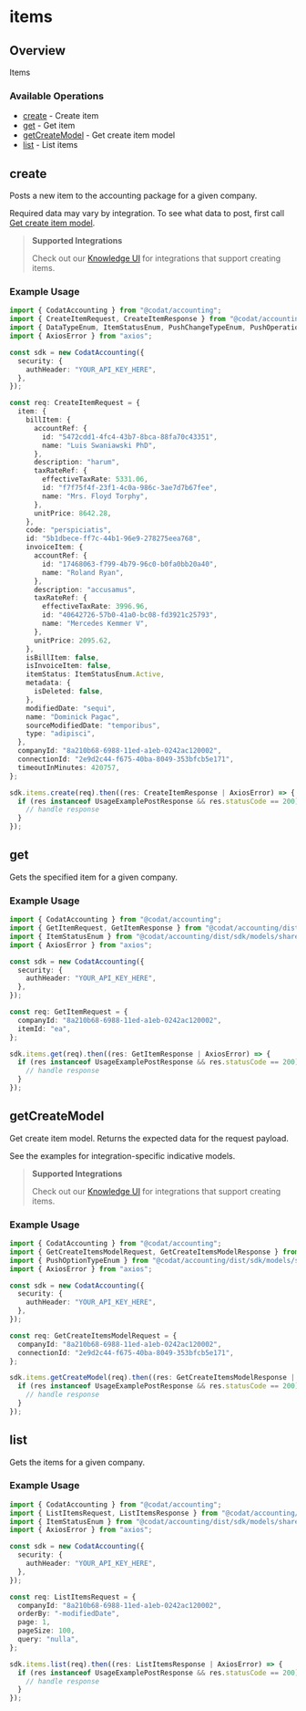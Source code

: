 # items

## Overview

Items

### Available Operations

* [create](#create) - Create item
* [get](#get) - Get item
* [getCreateModel](#getcreatemodel) - Get create item model
* [list](#list) - List items

## create

Posts a new item to the accounting package for a given company.

Required data may vary by integration. To see what data to post, first call [Get create item model](https://docs.codat.io/accounting-api#/operations/get-create-items-model).

> **Supported Integrations**
> 
> Check out our [Knowledge UI](https://knowledge.codat.io/supported-features/accounting?view=tab-by-data-type&dataType=items) for integrations that support creating items.

### Example Usage

```typescript
import { CodatAccounting } from "@codat/accounting";
import { CreateItemRequest, CreateItemResponse } from "@codat/accounting/dist/sdk/models/operations";
import { DataTypeEnum, ItemStatusEnum, PushChangeTypeEnum, PushOperationStatusEnum } from "@codat/accounting/dist/sdk/models/shared";
import { AxiosError } from "axios";

const sdk = new CodatAccounting({
  security: {
    authHeader: "YOUR_API_KEY_HERE",
  },
});

const req: CreateItemRequest = {
  item: {
    billItem: {
      accountRef: {
        id: "5472cdd1-4fc4-43b7-8bca-88fa70c43351",
        name: "Luis Swaniawski PhD",
      },
      description: "harum",
      taxRateRef: {
        effectiveTaxRate: 5331.06,
        id: "f7f75f4f-23f1-4c0a-986c-3ae7d7b67fee",
        name: "Mrs. Floyd Torphy",
      },
      unitPrice: 8642.28,
    },
    code: "perspiciatis",
    id: "5b1dbece-ff7c-44b1-96e9-278275eea768",
    invoiceItem: {
      accountRef: {
        id: "17468063-f799-4b79-96c0-b0fa0bb20a40",
        name: "Roland Ryan",
      },
      description: "accusamus",
      taxRateRef: {
        effectiveTaxRate: 3996.96,
        id: "40642726-57b0-41a0-bc08-fd3921c25793",
        name: "Mercedes Kemmer V",
      },
      unitPrice: 2095.62,
    },
    isBillItem: false,
    isInvoiceItem: false,
    itemStatus: ItemStatusEnum.Active,
    metadata: {
      isDeleted: false,
    },
    modifiedDate: "sequi",
    name: "Dominick Pagac",
    sourceModifiedDate: "temporibus",
    type: "adipisci",
  },
  companyId: "8a210b68-6988-11ed-a1eb-0242ac120002",
  connectionId: "2e9d2c44-f675-40ba-8049-353bfcb5e171",
  timeoutInMinutes: 420757,
};

sdk.items.create(req).then((res: CreateItemResponse | AxiosError) => {
  if (res instanceof UsageExamplePostResponse && res.statusCode == 200) {
    // handle response
  }
});
```

## get

Gets the specified item for a given company.

### Example Usage

```typescript
import { CodatAccounting } from "@codat/accounting";
import { GetItemRequest, GetItemResponse } from "@codat/accounting/dist/sdk/models/operations";
import { ItemStatusEnum } from "@codat/accounting/dist/sdk/models/shared";
import { AxiosError } from "axios";

const sdk = new CodatAccounting({
  security: {
    authHeader: "YOUR_API_KEY_HERE",
  },
});

const req: GetItemRequest = {
  companyId: "8a210b68-6988-11ed-a1eb-0242ac120002",
  itemId: "ea",
};

sdk.items.get(req).then((res: GetItemResponse | AxiosError) => {
  if (res instanceof UsageExamplePostResponse && res.statusCode == 200) {
    // handle response
  }
});
```

## getCreateModel

Get create item model. Returns the expected data for the request payload.

See the examples for integration-specific indicative models.

> **Supported Integrations**
> 
> Check out our [Knowledge UI](https://knowledge.codat.io/supported-features/accounting?view=tab-by-data-type&dataType=items) for integrations that support creating items.

### Example Usage

```typescript
import { CodatAccounting } from "@codat/accounting";
import { GetCreateItemsModelRequest, GetCreateItemsModelResponse } from "@codat/accounting/dist/sdk/models/operations";
import { PushOptionTypeEnum } from "@codat/accounting/dist/sdk/models/shared";
import { AxiosError } from "axios";

const sdk = new CodatAccounting({
  security: {
    authHeader: "YOUR_API_KEY_HERE",
  },
});

const req: GetCreateItemsModelRequest = {
  companyId: "8a210b68-6988-11ed-a1eb-0242ac120002",
  connectionId: "2e9d2c44-f675-40ba-8049-353bfcb5e171",
};

sdk.items.getCreateModel(req).then((res: GetCreateItemsModelResponse | AxiosError) => {
  if (res instanceof UsageExamplePostResponse && res.statusCode == 200) {
    // handle response
  }
});
```

## list

Gets the items for a given company.

### Example Usage

```typescript
import { CodatAccounting } from "@codat/accounting";
import { ListItemsRequest, ListItemsResponse } from "@codat/accounting/dist/sdk/models/operations";
import { ItemStatusEnum } from "@codat/accounting/dist/sdk/models/shared";
import { AxiosError } from "axios";

const sdk = new CodatAccounting({
  security: {
    authHeader: "YOUR_API_KEY_HERE",
  },
});

const req: ListItemsRequest = {
  companyId: "8a210b68-6988-11ed-a1eb-0242ac120002",
  orderBy: "-modifiedDate",
  page: 1,
  pageSize: 100,
  query: "nulla",
};

sdk.items.list(req).then((res: ListItemsResponse | AxiosError) => {
  if (res instanceof UsageExamplePostResponse && res.statusCode == 200) {
    // handle response
  }
});
```
